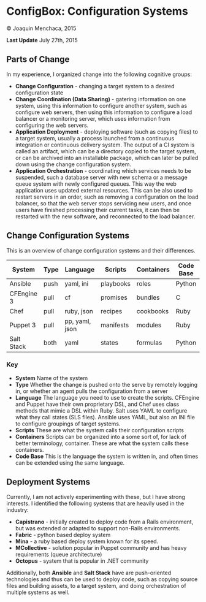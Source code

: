 # ConfigBox: Configuration Systems

© Joaquin Menchaca, 2015

**Last Update** July 27th, 2015

## Parts of Change

In my experience, I organized change into the following cognitive groups:

* **Change Configuration** - changing a target system to a desired configuration state
* **Change Coordination (Data Sharing)** - gatering information on one system, using this information to configure another system, such as configure web servers, then using this information to configure a load balancer or a monitoring server, which uses information from configuring the web servers.
* **Application Deployment** - deploying software (such as copying files) to a target system, usually a process launched from a continuous integration or continuous delivery system.  The output of a CI system is called an artifact, which can be a directory copied to the target system, or can be archived into an installable package, which can later be pulled down using the change configuration system.
* **Application Orchestration** - coordinating which services needs to be suspended, such a database server with new schema or a message queue system with newly configured queues.  This way the web application uses updated external resources.   This can be also used to restart servers in an order, such as removing a configuration on the load balancer, so that the web server stops servicing new users, and once users have finished processing their current tasks, it can then be restarted with the new software, and reconnected to the load balancer.

## Change Configuration Systems

This is an overview of change configuration systems and their differences.

System     | Type | Language | Scripts | Containers |  Code Base
---------- | -----| -------- | ------- | ---------- | ---------
Ansible    | push | yaml, ini | playbooks | roles | Python
CFEngine 3 | pull | cf   | promises | bundles | C
Chef       | pull | ruby, json | recipes | cookbooks | Ruby
Puppet 3   | pull | pp, yaml, json | manifests | modules | Ruby
Salt Stack | both | yaml | states | formulas | Python

### Key

* **System** Name of the system
* **Type** Whether the change is pushed onto the serve by remotely logging in, or whether an agent pulls the configuration from a server
* **Language** The language you need to use to create the scripts.  CFEngine and Puppet have their own proprietary DSL, and Chef uses class methods that mimic a DSL within Ruby.  Salt uses YAML to configure what they call states (SLS files).  Ansible uses YAML, but also an INI file to configure groupings of target systems.
* **Scripts** These are what the system calls their configuration scripts
* **Containers** Scripts can be organized into a some sort of, for lack of better terminology, container.  These are what the system calls these containers.
* **Code Base** This is the language the system is written in, and often times can be extended using the same language.

## Deployment Systems

Currently, I am not actively experimenting with these, but I have strong interests.  I identified the following systems that are heavily used in the industry:

* **Capistrano** - initially created to deploy code from a Rails environment, but was extended or adapted to support non-Rails environments.
* **Fabric** - python based deploy system
* **Mina** - a ruby based deploy system known for its speed.
* **MCollective** - solution popular in Puppet community and has heavy requirements (queue architecture)
* **Octopus** - system that is popular in .NET community

Additionally, both **Ansible** and **Salt Stack** have are push-oriented technologies and thus can be used to deploy code, such as copying source files and building assets, to a target system, and doing orchestration of multiple systems as well.

